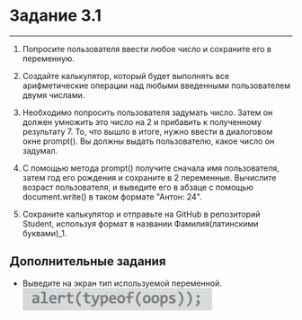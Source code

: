 # Задание 3.1
___
1. Попросите пользователя ввести любое число и сохраните его в переменную. 


2. Создайте калькулятор, который будет выполнять все арифметические операции над любыми введенными пользователем двумя числами.


3. Необходимо попросить пользователя задумать число. Затем он должен умножить это число на 2 и прибавить к полученному результату 7. То, что вышло в итоге, нужно ввести в диалоговом окне prompt(). Вы должны выдать пользователю, какое число он задумал.


4. С помощью метода prompt() получите сначала имя пользователя, затем год его рождения и сохраните в 2 переменные. Вычислите возраст пользователя, и выведите его в абзаце с помощью document.write() в таком формате "Антон: 24".


5. Сохраните калькулятор и отправьте на GitHub в репозиторий Student, используя формат в названии Фамилия(латинскими буквами)_1.

## Дополнительные задания
- Выведите на экран тип используемой переменной.
![img.png](img.png)